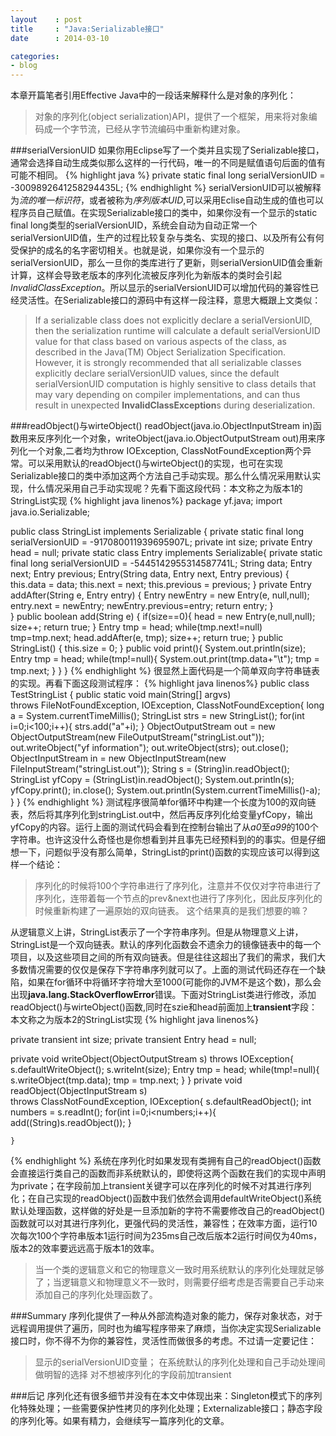 ```yaml
---
layout    : post
title     : "Java:Serializable接口"
date      : 2014-03-10

categories:
- blog
---
```


本章开篇笔者引用Effective Java中的一段话来解释什么是对象的序列化：
>对象的序列化(object serialization)API，提供了一个框架，用来将对象编码成一个字节流，已经从字节流编码中重新构建对象。

###serialVersionUID
如果你用Eclipse写了一个类并且实现了Serializable接口，通常会选择自动生成类似那么这样的一行代码，唯一的不同是赋值语句后面的值有可能不相同。
{% highlight java %}
private static final long serialVersionUID = -3009892641258294435L;
{% endhighlight %}
serialVersionUID可以被解释为*流的唯一标识符*，或者被称为*序列版本UID*,可以采用Eclise自动生成的值也可以程序员自己赋值。在实现Serializable接口的类中，如果你没有一个显示的static final long类型的serialVersionUID，系统会自动为自动正常一个serialVersionUID值，生产的过程比较复杂与类名、实现的接口、以及所有公有何受保护的成名的名字密切相关。也就是说，如果你没有一个显示的serialVersionUID，那么一旦你的类库进行了更新，则serialVersionUID值会重新计算，这样会导致老版本的序列化流被反序列化为新版本的类时会引起*InvalidClassException*。所以显示的serialVersionUID可以增加代码的兼容性已经灵活性。在Serializable接口的源码中有这样一段注释，意思大概跟上文类似：
>If a serializable class does not explicitly declare a serialVersionUID, then
the serialization runtime will calculate a default serialVersionUID value
 for that class based on various aspects of the class, as described in the
Java(TM) Object Serialization Specification.  However, it is strongly
 recommended that all serializable classes explicitly declare
 serialVersionUID values, since the default serialVersionUID computation is
 highly sensitive to class details that may vary depending on compiler
implementations, and can thus result in unexpected **InvalidClassException**s during deserialization.

###readObject()与wirteObject()
readObject(java.io.ObjectInputStream in)函数用来反序列化一个对象，writeObject(java.io.ObjectOutputStream out)用来序列化一个对象,二者均为throw IOException, ClassNotFoundException两个异常。可以采用默认的readObject()与wirteObject()的实现，也可在实现Serializable接口的类中添加这两个方法自己手动实现。那么什么情况采用默认实现，什么情况采用自己手动实现呢？先看下面这段代码：本文称之为版本1的StringList实现
{% highlight java linenos%}
package yf.java;
import java.io.Serializable;

public class StringList implements Serializable {
	private static final long serialVersionUID = -917080011939695907L;
	private int size;
	private Entry head = null;
	private static class Entry implements Serializable{
		private static final long serialVersionUID = -5445142955314587741L;
		String data;
		Entry next;
		Entry previous;
		Entry(String data, Entry next, Entry previous) {
		    this.data = data;
		    this.next = next;
		    this.previous = previous;
		}
	    private Entry addAfter(String e, Entry entry) {
			Entry newEntry = new Entry(e, null,null);
			entry.next = newEntry;
			newEntry.previous=entry;
			return entry;
	    }	   
	}
	public boolean add(String e) { 
		if(size==0){
			head = new Entry(e,null,null);
			size++;
			return true;
		}
		Entry tmp = head;
		while(tmp.next!=null)
			tmp=tmp.next;
		head.addAfter(e, tmp);
		size++;
	    return true;
	}
	public StringList() {
		this.size = 0;
	}
	public void print(){
		System.out.println(size);
		Entry tmp = head;
		while(tmp!=null){
			System.out.print(tmp.data+"\t");
			tmp = tmp.next;
		}
	}
}
{% endhighlight %}
很显然上面代码是一个简单双向字符串链表的实现。再看下面这段测试程序：
{% highlight java linenos%}
public class TestStringList {
	public static void main(String[] argvs)       
			throws FileNotFoundException, IOException, ClassNotFoundException{
		long a = System.currentTimeMillis();
		StringList strs = new StringList();
		for(int i=0;i<100;i++){
			strs.add("a"+i);
		}
		ObjectOutputStream out = new ObjectOutputStream(new FileOutputStream("stringList.out"));
		out.writeObject("yf information");
		out.writeObject(strs);
		out.close();
		ObjectInputStream in = new ObjectInputStream(new FileInputStream("stringList.out"));
		String s = (String)in.readObject();
		StringList yfCopy = (StringList)in.readObject();
		System.out.println(s);
		yfCopy.print();
		in.close();
		System.out.println(System.currentTimeMillis()-a);
	}
}
{% endhighlight %}
测试程序很简单for循环中构建一个长度为100的双向链表，然后将其序列化到stringList.out中，然后再反序列化给变量yfCopy，输出yfCopy的内容。运行上面的测试代码会看到在控制台输出了从*a0*至*a99*的100个字符串。也许这没什么奇怪也是你想看到并且事先已经预料到的的事实。但是仔细想一下，问题似乎没有那么简单，StringList的print()函数的实现应该可以得到这样一个结论：
>序列化的时候将100个字符串进行了序列化，注意并不仅仅对字符串进行了序列化，连带着每一个节点的prev&next也进行了序列化，因此反序列化的时候重新构建了一遍原始的双向链表。
这个结果真的是我们想要的嘛？

从逻辑意义上讲，StringList表示了一个字符串序列。但是从物理意义上讲，StringList是一个双向链表。默认的序列化函数会不遗余力的镜像链表中的每一个项目，以及这些项目之间的所有双向链表。但是往往这超出了我们的需求，我们大多数情况需要的仅仅是保存下字符串序列就可以了。上面的测试代码还存在一个缺陷，如果在for循环中将循环字符增大至1000(可能你的JVM不是这个数)，那么会出现**java.lang.StackOverflowError**错误。下面对StringList类进行修改，添加readObject()与wirteObject()函数,同时在szie和head前面加上**transient**字段：本文称之为版本2的StringList实现
{% highlight java linenos%}

private transient int size;
private transient Entry head = null;


private void writeObject(ObjectOutputStream s) throws IOException{
		s.defaultWriteObject();
		s.writeInt(size);
		Entry tmp = head;
		while(tmp!=null){
			s.writeObject(tmp.data);
			tmp = tmp.next;
		}
	}
	private void readObject(ObjectInputStream s)     
				throws ClassNotFoundException, IOException{
		s.defaultReadObject();
		int numbers = s.readInt();
		for(int i=0;i<numbers;i++){
			add((String)s.readObject());
		}
		
	}
{% endhighlight %}
系统在序列化时如果发现有类拥有自己的readObject()函数会直接运行类自己的函数而非系统默认的，即使将这两个函数在我们的实现中声明为private；在字段前加上transient关键字可以在序列化的时候不对其进行序列化；在自己实现的readObject()函数中我们依然会调用defaultWriteObject()系统默认处理函数，这样做的好处是一旦添加新的字符不需要修改自己的readObject()函数就可以对其进行序列化，更强代码的灵活性，兼容性；在效率方面，运行10次每次100个字符串版本1运行时间为235ms自己改后版本2运行时间仅为40ms，版本2的效率要远远高于版本1的效率。

>当一个类的逻辑意义和它的物理意义一致时用系统默认的序列化处理就足够了；当逻辑意义和物理意义不一致时，则需要仔细考虑是否需要自己手动来添加自己的序列化处理函数了。

###Summary
序列化提供了一种从外部流构造对象的能力，保存对象状态，对于远程调用提供了遍历，同时也为编写程序带来了麻烦，当你决定实现Serializable接口时，你不得不为你的兼容性，灵活性而做很多的考虑。不过请一定要记住：
>显示的serialVersionUID变量；
>在系统默认的序列化处理和自己手动处理间做明智的选择
>对不想被序列化的字段前加transient

###后记
序列化还有很多细节并没有在本文中体现出来：Singleton模式下的序列化特殊处理；一些需要保护性拷贝的序列化处理；Externalizable接口；静态字段的序列化等。如果有精力，会继续写一篇序列化的文章。

